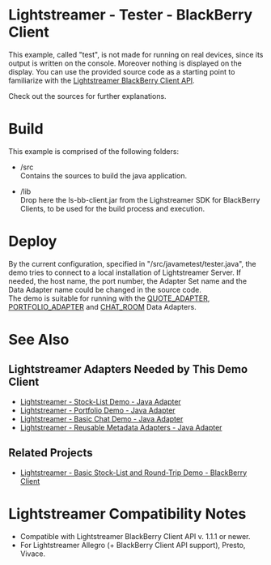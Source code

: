 # Lightstreamer - Tester - BlackBerry Client #
<!-- START DESCRIPTION lightstreamer-example-tester-client-blackberry -->

This example, called "test", is not made for running on real devices, since its output is written on the console. Moreover nothing is displayed on the display.
You can use the provided source code as a starting point to familiarize with the [Lightstreamer BlackBerry Client API](http://www.lightstreamer.com/docs/client_blackberry_api/index.html).

<!-- END DESCRIPTION lightstreamer-example-tester-client-blackberry -->

Check out the sources for further explanations. 

# Build #

This example is comprised of the following folders:
* /src<br>
  Contains the sources to build the java application.
  
* /lib<br>
  Drop here the ls-bb-client.jar from the Lighstreamer SDK for BlackBerry Clients, to be used for the build process and execution.

# Deploy #
  
By the current configuration, specified in "/src/javametest/tester.java", the demo tries to connect to a local installation of Lightstreamer Server. If needed, the host name, the port number, the Adapter Set name and the Data Adapter
name could be changed in the source code.<br>
The demo is suitable for running with the [QUOTE_ADAPTER](https://github.com/Weswit/Lightstreamer-example-Stocklist-adapter-java), [PORTFOLIO_ADAPTER](https://github.com/Weswit/Lightstreamer-example-Portfolio-adapter-java) and [CHAT_ROOM](https://github.com/Weswit/Lightstreamer-example-Chat-adapter-java) Data Adapters.

# See Also #

## Lightstreamer Adapters Needed by This Demo Client ##
<!-- START RELATED_ENTRIES -->

* [Lightstreamer - Stock-List Demo - Java Adapter](https://github.com/Weswit/Lightstreamer-example-Stocklist-adapter-java)
* [Lightstreamer - Portfolio Demo - Java Adapter](https://github.com/Weswit/Lightstreamer-example-Portfolio-adapter-java)
* [Lightstreamer - Basic Chat Demo - Java Adapter](https://github.com/Weswit/Lightstreamer-example-Chat-adapter-java)
* [Lightstreamer - Reusable Metadata Adapters - Java Adapter](https://github.com/Weswit/Lightstreamer-example-ReusableMetadata-adapter-java)

<!-- END RELATED_ENTRIES -->

## Related Projects ##

* [Lightstreamer - Basic Stock-List and Round-Trip Demo - BlackBerry Client](https://github.com/Weswit/Lightstreamer-example-StockList-client-blackberry)

# Lightstreamer Compatibility Notes #

- Compatible with Lightstreamer BlackBerry Client API v. 1.1.1 or newer.
- For Lightstreamer Allegro (+ BlackBerry Client API support), Presto, Vivace.
